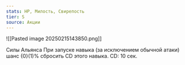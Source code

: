 ```yaml
---
stats: HP, Милость, Свирепость
tier: S
source: Акции
---
```

![[Pasted image 20250215143850.png]]

Силы Альянса
При запуске навыка (за исключением обычной атаки) шанс {0}(1)% сбросить CD этого навыка. CD: 10 сек.

